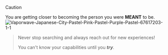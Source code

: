>[!CAUTION]
You are getting closer to becoming the person you were **MEANT** to be.
![Vaporwave-Japanese-City-Pastel-Pink-Pastel-Purple-Pastel-67617203-1-1](https://github.com/user-attachments/assets/3c3f8f28-a2f1-4410-a758-0cd71bc5c613)

> Never stop searching and always reach out for new experiences!
> 
> You can't know your capabilities until you ***try***.

